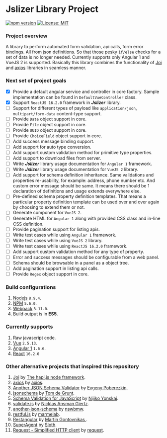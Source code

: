 # Jslizer Library Project

[![npm version](https://badge.fury.io/js/jslizer.svg)](https://badge.fury.io/js/jslizer)  [![License: MIT](https://img.shields.io/badge/License-MIT-yellow.svg)](https://opensource.org/licenses/MIT)

### Project overview
A library to perform automated form validation, api calls, form error bindings. All from json definitions. So that those pesky `if/else` checks for a set of data is no longer needed. Currently supports only Angular 1 and VueJS 2 is supported. Basically this library combines the functionality of [Joi](https://github.com/hapijs/joi) and [axios](https://github.com/axios/axios) libraries in seamless manner.

### Next set of project goals
- [x] Provide a default angular service and controller in core factory. Sample implementation can be found in `DefaultVueController` class.
- [x] Support `ReactJS 16.2.0` framework in ***Jslizer*** library.
- [ ] Support for different types of payload like `application/json`, `multipart/form-data` content-type support.
- [ ] Provide `Date` object support in core.
- [ ] Provide `File` object support in core.
- [ ] Provide `UUID` object support in core.
- [ ] Provide `ChoiceField` object support in core.
- [ ] Add success message binding support.
- [ ] Add support for auto type conversion.
- [ ] Add support custom validation method for primitive type properties.
- [ ] Add support to download files from server.
- [ ]  Write ***Jslizer*** library usage documentation for `Angular 1` framework.
- [ ] Write ***Jslizer*** library usage documentation for `VueJS 2` library.
- [ ] Add support for schema definition inheritance. Same validations and properties re-usability, for example: address, phone number etc. And custom error message should be same. It means there should be 1 declaration of definitions and usage extends everywhere else.
- [ ] Pre-defined schema property definition templates. That means a particular property definition template can be used over and over again by choosing to extend them or not.
- [ ] Generate component for `VueJS 2`.
- [ ] Generate HTML for `Angular 1` along with provided CSS class and in-line CSS definition.
- [ ] Provide pagination support for listing apis.
- [ ] Write test cases while using `Angular 1` framework.
- [ ] Write test cases while using `VueJS 2` library.
- [ ] Write test cases while using `ReactJS 16.2.0` framework.
- [ ] Add support custom validation method for any type of property.
- [ ] Error and success messages should be configurable from a web panel.
- [ ] Schema should be browsable in a panel as a object tree.
- [ ] Add pagination support in listing api calls.
- [ ] Provide `Regex` object support in core.

### Build configurations
1. [Nodejs](https://nodejs.org/dist/latest-v8.x/docs/api/) `8.9.4`.
2. [NPM](https://docs.npmjs.com/) `5.6.0`.
3. [Webpack](https://webpack.js.org/concepts/configuration/) `3.11.0`.
4. Build output is in **ES5**.

### Currently supports
1. Raw javascript code.
2. [Vue](https://vuejs.org/v2/guide/) `2.5.13`.
3. [Angular 1](https://docs.angularjs.org/tutorial) `1.6.6`.
4. [React](https://reactjs.org/docs/hello-world.html) `16.2.0`

### Other alternative projects that inspired this repository
1. [Joi](https://github.com/hapijs/joi) by [The hapi.js node framework](https://github.com/hapijs/).
2. [axios](https://github.com/axios/axios) by [axios](https://github.com/axios).
3. [Another JSON Schema Validator](https://github.com/epoberezkin/ajv) by [Evgeny Poberezkin](https://github.com/epoberezkin/).
4. [jsonschema](https://github.com/tdegrunt/jsonschema) by [Tom de Grunt](https://github.com/tdegrunt/).
5. [Schema Validation for JavaScript](https://github.com/Nijikokun/Validator) by [Nijiko Yonskai](https://github.com/Nijikokun/).
6. [validate.js](https://github.com/ansman/validate.js) by [Nicklas Ansman Giertz](https://github.com/ansman/).
7. [another-json-schema](https://github.com/nswbmw/another-json-schema) by [nswbmw](https://github.com/nswbmw).
8. [restful.js](https://github.com/marmelab/restful.js) by [marmelab](https://github.com/marmelab).
9. [Restangular](https://github.com/mgonto/restangular) by [Martin Gontovnikas
](https://github.com/mgonto).
10. [SuperAgent](https://github.com/visionmedia/superagent) by [Sloth](https://github.com/visionmedia).
11. [Request - Simplified HTTP client](https://github.com/request/request) by [request](https://github.com/request).

